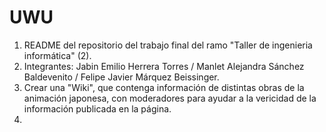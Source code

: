 # UWU
1. README del repositorio del trabajo final del ramo "Taller de ingenieria informática" (2).
2. Integrantes: Jabin Emilio Herrera Torres / Manlet Alejandra Sánchez Baldevenito / Felipe Javier Márquez Beissinger.
3. Crear una "Wiki", que contenga información de distintas obras de la animación japonesa, con moderadores para ayudar a la vericidad de la información publicada en la página.
4. 

